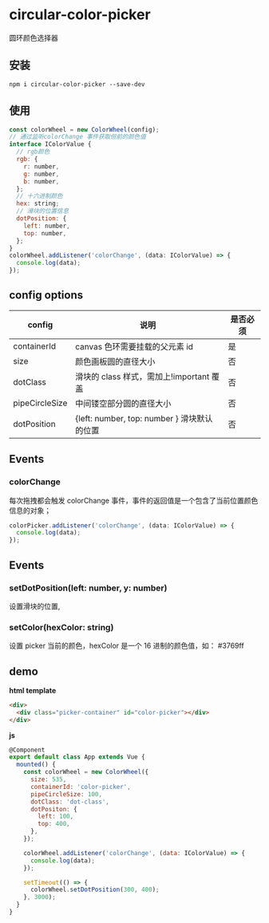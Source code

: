# circular-color-picker

圆环颜色选择器

## 安装

```
npm i circular-color-picker --save-dev
```

## 使用

```js
const colorWheel = new ColorWheel(config);
// 通过监听colorChange 事件获取但前的颜色值
interface IColorValue {
  // rgb颜色
  rgb: {
    r: number,
    g: number,
    b: number,
  };
  // 十六进制颜色
  hex: string;
  // 滑块的位置信息
  dotPosition: {
    left: number,
    top: number,
  };
}
colorWheel.addListener('colorChange', (data: IColorValue) => {
  console.log(data);
});
```

## config options

| config         | 说明                                        | 是否必须 |
| -------------- | ------------------------------------------- | -------- |
| containerId    | canvas 色环需要挂载的父元素 id              | 是       |
| size           | 颜色画板圆的直径大小                        | 否       |
| dotClass       | 滑块的 class 样式，需加上!important 覆盖    | 否       |
| pipeCircleSize | 中间镂空部分圆的直径大小                    | 否       |
| dotPosition    | {left: number, top: number } 滑块默认的位置 | 否       |

## Events

### colorChange

每次拖拽都会触发 colorChange 事件，事件的返回值是一个包含了当前位置颜色信息的对象；

```js
colorPicker.addListener('colorChange', (data: IColorValue) => {
  console.log(data);
});
```

## Events

### setDotPosition(left: number, y: number)

设置滑块的位置,

### setColor(hexColor: string)

设置 picker 当前的颜色，hexColor 是一个 16 进制的颜色值，如： #3769ff

## demo

**html template**

```html
<div>
  <div class="picker-container" id="color-picker"></div>
</div>
```

**js**

```js
@Component
export default class App extends Vue {
  mounted() {
    const colorWheel = new ColorWheel({
      size: 535,
      containerId: 'color-picker',
      pipeCircleSize: 100,
      dotClass: 'dot-class',
      dotPositon: {
        left: 100,
        top: 400,
      },
    });

    colorWheel.addListener('colorChange', (data: IColorValue) => {
      console.log(data);
    });

    setTimeout(() => {
      colorWheel.setDotPosition(300, 400);
    }, 3000);
  }
}
```

